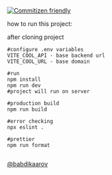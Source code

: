 [![Commitizen friendly](https://img.shields.io/badge/commitizen-friendly-brightgreen.svg)](http://commitizen.github.io/cz-cli/)

how to run this project:

after cloning project

```shell
#configure .env variables
VITE_COOL_API - base backend url
VITE_COOL_URL - base domain

#run
npm install
npm run dev
#project will run on server

#production build
npm run build

#error checking
npx eslint .

#prettier
npm run format


```

[@babdikaarov](https://github.com/babdikaarov)
